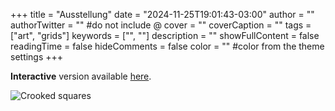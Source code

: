 +++
title = "Ausstellung"
date = "2024-11-25T19:01:43-03:00"
author = ""
authorTwitter = "" #do not include @
cover = ""
coverCaption = ""
tags = ["art", "grids"]
keywords = ["", ""]
description = ""
showFullContent = false
readingTime = false
hideComments = false
color = "" #color from the theme settings
+++

**Interactive** version available [here](https://ariangilesgarcia.github.io/art/grids/ausstellung/).

![Crooked squares](/img/art-ausstellung.png)
